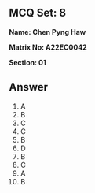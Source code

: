 ## MCQ Set: 8

**Name: Chen Pyng Haw**

**Matrix No: A22EC0042**

**Section: 01**

## Answer
1. A
2. B
3. C
4. C
5. B
6. D
7. B
8. C
9. A
10. B


